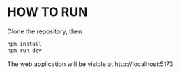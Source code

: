 # HOW TO RUN

Clone the repository, then

```bash
npm install
npm run dev
```

The web application will be visible at http://localhost:5173
